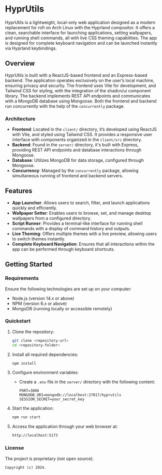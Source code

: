# HyprUtils

HyprUtils is a lightweight, local-only web application designed as a modern replacement for rofi on Arch Linux with the Hyprland compositor. It offers a clean, searchable interface for launching applications, setting wallpapers, and running shell commands, all with live CSS theming capabilities. The app is designed for complete keyboard navigation and can be launched instantly via Hyprland keybindings.

## Overview

HyprUtils is built with a ReactJS-based frontend and an Express-based backend. The application operates exclusively on the user’s local machine, ensuring privacy and security. The frontend uses Vite for development, and Tailwind CSS for styling, with the integration of the shadcn/ui component library. The backend implements REST API endpoints and communicates with a MongoDB database using Mongoose. Both the frontend and backend run concurrently with the help of the `concurrently` package.

### Architecture
- **Frontend**: Located in the `client/` directory, it’s developed using ReactJS with Vite, and styled using Tailwind CSS. It provides a responsive user interface with components organized in the `client/src` directory.
- **Backend**: Found in the `server/` directory, it's built with Express, providing REST API endpoints and database interactions through Mongoose.
- **Database**: Utilizes MongoDB for data storage, configured through Mongoose.
- **Concurrency**: Managed by the `concurrently` package, allowing simultaneous running of frontend and backend servers.

## Features

- **App Launcher**: Allows users to search, filter, and launch applications quickly and efficiently.
- **Wallpaper Setter**: Enables users to browse, set, and manage desktop wallpapers from a configured directory.
- **Script Runner**: Provides a terminal-like interface for running shell commands with a display of command history and outputs.
- **Live Theming**: Offers multiple themes with a live preview, allowing users to switch themes instantly.
- **Complete Keyboard Navigation**: Ensures that all interactions within the app can be performed through keyboard shortcuts.

## Getting Started

### Requirements

Ensure the following technologies are set up on your computer:
- Node.js (version 14.x or above)
- NPM (version 6.x or above)
- MongoDB (running locally or accessible remotely)

### Quickstart

1. Clone the repository:
    ```sh
    git clone <repository-url>
    cd <repository-folder>
    ```

2. Install all required dependencies:
    ```sh
    npm install
    ```

3. Configure environment variables:
    - Create a `.env` file in the `server/` directory with the following content:
      ```env
      PORT=3000
      MONGODB_URI=mongodb://localhost:27017/hyprutils
      SESSION_SECRET=your_secret_key
      ```

4. Start the application:
    ```sh
    npm run start
    ```

5. Access the application through your web browser at:
    ```sh
    http://localhost:5173
    ```

### License

The project is proprietary (not open source). 

```
Copyright (c) 2024.
```